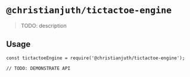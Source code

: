 # `@christianjuth/tictactoe-engine`

> TODO: description

## Usage

```
const tictactoeEngine = require('@christianjuth/tictactoe-engine');

// TODO: DEMONSTRATE API
```
